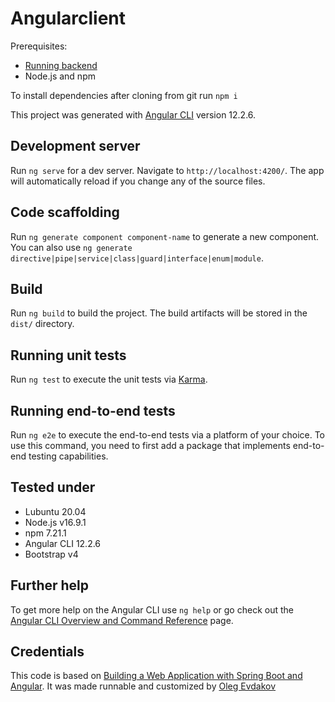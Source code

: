 # Angularclient

Prerequisites:
 - [Running backend](https://github.com/oepres/springbootbackend)
 - Node.js and npm

To install dependencies after cloning from git run `npm i`

This project was generated with [Angular CLI](https://github.com/angular/angular-cli) version 12.2.6.

## Development server

Run `ng serve` for a dev server. Navigate to `http://localhost:4200/`. The app will automatically reload if you change any of the source files.

## Code scaffolding

Run `ng generate component component-name` to generate a new component. You can also use `ng generate directive|pipe|service|class|guard|interface|enum|module`.

## Build

Run `ng build` to build the project. The build artifacts will be stored in the `dist/` directory.

## Running unit tests

Run `ng test` to execute the unit tests via [Karma](https://karma-runner.github.io).

## Running end-to-end tests

Run `ng e2e` to execute the end-to-end tests via a platform of your choice. To use this command, you need to first add a package that implements end-to-end testing capabilities.

## Tested under

 - Lubuntu 20.04
 - Node.js v16.9.1
 - npm 7.21.1
 - Angular CLI 12.2.6
 - Bootstrap v4

## Further help

To get more help on the Angular CLI use `ng help` or go check out the [Angular CLI Overview and Command Reference](https://angular.io/cli) page.

## Credentials

This code is based on [Building a Web Application with Spring Boot and Angular](https://www.baeldung.com/spring-boot-angular-web). It  was made runnable and customized by [Oleg Evdakov](http://evdakov.de)
